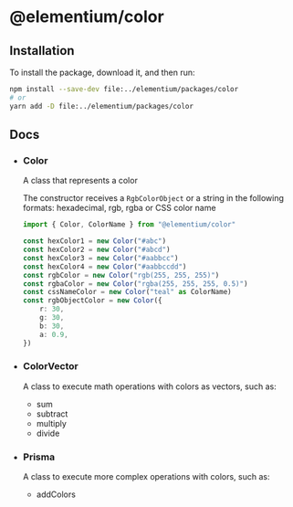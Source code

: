 # @elementium/color

## Installation

To install the package, download it, and then run:

```sh
npm install --save-dev file:../elementium/packages/color
# or
yarn add -D file:../elementium/packages/color
```

## Docs

- ### Color
    A class that represents a color

    The constructor receives a `RgbColorObject` or a string in the following formats: hexadecimal, rgb, rgba or CSS color name

    ```ts
    import { Color, ColorName } from "@elementium/color"

    const hexColor1 = new Color("#abc")
    const hexColor2 = new Color("#abcd")
    const hexColor3 = new Color("#aabbcc")
    const hexColor4 = new Color("#aabbccdd")
    const rgbColor = new Color("rgb(255, 255, 255)")
    const rgbaColor = new Color("rgba(255, 255, 255, 0.5)")
    const cssNameColor = new Color("teal" as ColorName)
    const rgbObjectColor = new Color({
        r: 30,
        g: 30,
        b: 30,
        a: 0.9,
    })
    ```

- ### ColorVector

    A class to execute math operations with colors as vectors, such as:

    - sum
    - subtract
    - multiply
    - divide

- ### Prisma

    A class to execute more complex operations with colors, such as:

    - addColors
